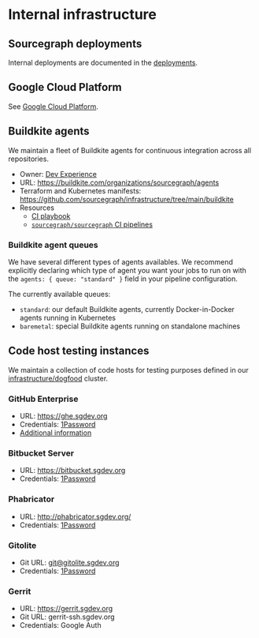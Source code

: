 # Internal infrastructure

## Sourcegraph deployments

Internal deployments are documented in the [deployments](../../process/deployments/instances.md).

## Google Cloud Platform

See [Google Cloud Platform](./gcp.md).

## Buildkite agents

We maintain a fleet of Buildkite agents for continuous integration across all repositories.

- Owner: [Dev Experience](../../enablement/dev-experience/index.md)
- URL: https://buildkite.com/organizations/sourcegraph/agents
- Terraform and Kubernetes manifests: https://github.com/sourcegraph/infrastructure/tree/main/buildkite
- Resources
  - [CI playbook](../../process/incidents/playbooks/ci.md)
  - [`sourcegraph/sourcegraph` CI pipelines](https://docs.sourcegraph.com/dev/background-information/continuous_integration#buildkite-pipelines)

### Buildkite agent queues

We have several different types of agents availables. We recommend explicitly declaring which type of agent you want your jobs to run on with the `agents: { queue: "standard" }` field in your pipeline configuration.

The currently available queues:

- `standard`: our default Buildkite agents, currently Docker-in-Docker agents running in Kubernetes
- `baremetal`: special Buildkite agents running on standalone machines

## Code host testing instances

We maintain a collection of code hosts for testing purposes defined in our [infrastructure/dogfood](https://github.com/sourcegraph/infrastructure/tree/main/dogfood/kubernetes/tooling) cluster.

### GitHub Enterprise

- URL: https://ghe.sgdev.org
- Credentials: [1Password](https://my.1password.com/vaults/dnrhbauihkhjs5ag6vszsme45a/allitems/bw4nttlfqve3rc6xqzbqq7l7pm)
- [Additional information](./ghe.md)

### Bitbucket Server

- URL: https://bitbucket.sgdev.org
- Credentials: [1Password](https://my.1password.com/vaults/dnrhbauihkhjs5ag6vszsme45a/allitems/6owvzrgxfva3hn5jxe2253qbwi)

### Phabricator

- URL: http://phabricator.sgdev.org/
- Credentials: [1Password](https://my.1password.com/vaults/dnrhbauihkhjs5ag6vszsme45a/allitems/bmanarlwknhl5p635wkgxfyd2i)

### Gitolite

- Git URL: git@gitolite.sgdev.org
- Credentials: [1Password](https://my.1password.com/vaults/dnrhbauihkhjs5ag6vszsme45a/allitems/i5bm6syw45w2c33cvfrrlt4fhu)

### Gerrit

- URL: https://gerrit.sgdev.org
- Git URL: gerrit-ssh.sgdev.org
- Credentials: Google Auth
